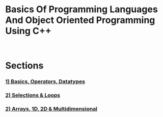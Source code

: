 # Basics Of Programming Languages And Object Oriented Programming Using C++
<br>
<h1><b> Sections<b></h1>
  <h3><a href="https://github.com/salihednr/CPP/tree/main/01_BASICS_OPERATORS_DATATYPE">1) Basics, Operators, Datatypes</a><h3>
  <h3><a href="https://github.com/salihednr/CPP/tree/main/02_SELECTIONS%20AND%20LOOPS">2) Selections & Loops</a><h3>
  <h3><a href="https://github.com/salihednr/CPP/tree/main/03_ARRAYS">2) Arrays, 1D, 2D & Multidimensional</a><h3>
    

